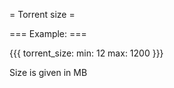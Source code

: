 = Torrent size =

=== Example: ===

{{{
torrent_size:
  min: 12
  max: 1200
}}}

Size is given in MB
